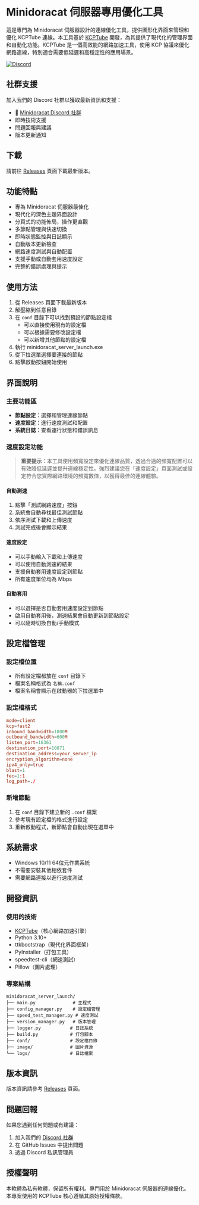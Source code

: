# Minidoracat 伺服器專用優化工具

這是專門為 Minidoracat 伺服器設計的連線優化工具，提供圖形化界面來管理和優化 KCPTube 連線。本工具基於 [KCPTube](https://github.com/cnbatch/kcptube) 開發，為其提供了現代化的管理界面和自動化功能。KCPTube 是一個高效能的網路加速工具，使用 KCP 協議來優化網路連線，特別適合需要低延遲和高穩定性的應用場景。

[![Discord](https://img.shields.io/discord/YOUR_SERVER_ID?color=7289DA&logo=discord&logoColor=white)](https://discord.gg/Gur2V67)

## 社群支援

加入我們的 Discord 社群以獲取最新資訊和支援：
- 💬 [Minidoracat Discord 社群](https://discord.gg/Gur2V67)
- 即時技術支援
- 問題回報與建議
- 版本更新通知

## 下載

請前往 [Releases](https://github.com/Minidoracat/minidoracat_server_launch/releases) 頁面下載最新版本。

## 功能特點

- 專為 Minidoracat 伺服器最佳化
- 現代化的深色主題界面設計
- 分頁式的功能佈局，操作更直觀
- 多節點管理與快速切換
- 即時狀態監控與日誌顯示
- 自動版本更新檢查
- 網路速度測試與自動配置
- 支援手動或自動套用速度設定
- 完整的錯誤處理與提示

## 使用方法

1. 從 Releases 頁面下載最新版本
2. 解壓縮到任意目錄
3. 在 `conf` 目錄下可以找到預設的節點設定檔
   - 可以直接使用現有的設定檔
   - 可以根據需要修改設定檔
   - 可以新增其他節點的設定檔
4. 執行 minidoracat_server_launch.exe
5. 從下拉選單選擇要連接的節點
6. 點擊啟動按鈕開始使用

## 界面說明

### 主要功能區
- **節點設定**：選擇和管理連線節點
- **速度設定**：進行速度測試和配置
- **系統日誌**：查看運行狀態和錯誤訊息

### 速度設定功能

> **重要提示**：本工具使用頻寬設定來優化連線品質，透過合適的頻寬配置可以有效降低延遲並提升連線穩定性。強烈建議您在「速度設定」頁面測試或設定符合您實際網路環境的頻寬數值，以獲得最佳的連線體驗。

#### 自動測速
1. 點擊「測試網路速度」按鈕
2. 系統會自動尋找最佳測試節點
3. 依序測試下載和上傳速度
4. 測試完成後會顯示結果

#### 速度設定
- 可以手動輸入下載和上傳速度
- 可以使用自動測速的結果
- 支援自動套用速度設定到節點
- 所有速度單位均為 Mbps

#### 自動套用
- 可以選擇是否自動套用速度設定到節點
- 啟用自動套用後，測速結果會自動更新到節點設定
- 可以隨時切換自動/手動模式

## 設定檔管理

### 設定檔位置
- 所有設定檔都放在 `conf` 目錄下
- 檔案名稱格式為 `名稱.conf`
- 檔案名稱會顯示在啟動器的下拉選單中

### 設定檔格式
```conf
mode=client
kcp=fast2
inbound_bandwidth=1000M
outbound_bandwidth=600M
listen_port=16361
destination_port=10871
destination_address=your_server_ip
encryption_algorithm=none
ipv4_only=true
blast=1
fec=1:1
log_path=./
```

### 新增節點
1. 在 `conf` 目錄下建立新的 `.conf` 檔案
2. 參考現有設定檔的格式進行設定
3. 重新啟動程式，新節點會自動出現在選單中

## 系統需求

- Windows 10/11 64位元作業系統
- 不需要安裝其他相依套件
- 需要網路連接以進行速度測試

## 開發資訊

### 使用的技術
- [KCPTube](https://github.com/cnbatch/kcptube)（核心網路加速引擎）
- Python 3.10+
- ttkbootstrap（現代化界面框架）
- PyInstaller（打包工具）
- speedtest-cli（網速測試）
- Pillow（圖片處理）

### 專案結構
```
minidoracat_server_launch/
├── main.py              # 主程式
├── config_manager.py    # 設定檔管理
├── speed_test_manager.py # 速度測試
├── version_manager.py   # 版本管理
├── logger.py           # 日誌系統
├── build.py            # 打包腳本
├── conf/               # 設定檔目錄
├── image/              # 圖片資源
└── logs/               # 日誌檔案
```

## 版本資訊

版本資訊請參考 [Releases](https://github.com/Minidoracat/minidoracat_server_launch/releases) 頁面。

## 問題回報

如果您遇到任何問題或有建議：
1. 加入我們的 [Discord 社群](https://discord.gg/Gur2V67)
2. 在 GitHub Issues 中提出問題
3. 透過 Discord 私訊管理員

## 授權聲明

本軟體為私有軟體，保留所有權利。專門用於 Minidoracat 伺服器的連線優化。本專案使用的 KCPTube 核心遵循其原始授權條款。
